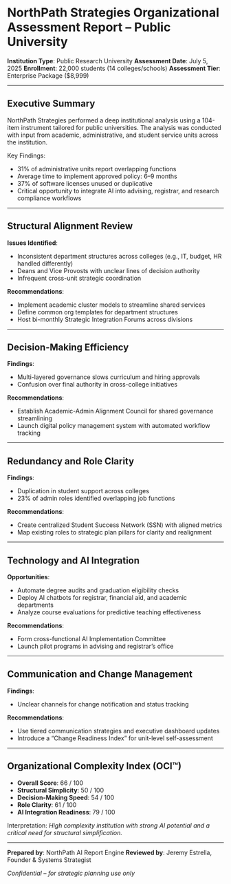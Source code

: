 # NorthPath Strategies Organizational Assessment Report – Public University

**Institution Type**: Public Research University
**Assessment Date**: July 5, 2025
**Enrollment**: 22,000 students (14 colleges/schools)
**Assessment Tier**: Enterprise Package (\$8,999)

---

## Executive Summary

NorthPath Strategies performed a deep institutional analysis using a 104-item instrument tailored for public universities. The analysis was conducted with input from academic, administrative, and student service units across the institution.

Key Findings:

* 31% of administrative units report overlapping functions
* Average time to implement approved policy: 6–9 months
* 37% of software licenses unused or duplicative
* Critical opportunity to integrate AI into advising, registrar, and research compliance workflows

---

## Structural Alignment Review

**Issues Identified**:

* Inconsistent department structures across colleges (e.g., IT, budget, HR handled differently)
* Deans and Vice Provosts with unclear lines of decision authority
* Infrequent cross-unit strategic coordination

**Recommendations**:

* Implement academic cluster models to streamline shared services
* Define common org templates for department structures
* Host bi-monthly Strategic Integration Forums across divisions

---

## Decision-Making Efficiency

**Findings**:

* Multi-layered governance slows curriculum and hiring approvals
* Confusion over final authority in cross-college initiatives

**Recommendations**:

* Establish Academic-Admin Alignment Council for shared governance streamlining
* Launch digital policy management system with automated workflow tracking

---

## Redundancy and Role Clarity

**Findings**:

* Duplication in student support across colleges
* 23% of admin roles identified overlapping job functions

**Recommendations**:

* Create centralized Student Success Network (SSN) with aligned metrics
* Map existing roles to strategic plan pillars for clarity and realignment

---

## Technology and AI Integration

**Opportunities**:

* Automate degree audits and graduation eligibility checks
* Deploy AI chatbots for registrar, financial aid, and academic departments
* Analyze course evaluations for predictive teaching effectiveness

**Recommendations**:

* Form cross-functional AI Implementation Committee
* Launch pilot programs in advising and registrar’s office

---

## Communication and Change Management

**Findings**:

* Unclear channels for change notification and status tracking

**Recommendations**:

* Use tiered communication strategies and executive dashboard updates
* Introduce a “Change Readiness Index” for unit-level self-assessment

---

## Organizational Complexity Index (OCI™)

* **Overall Score**: 66 / 100
* **Structural Simplicity**: 50 / 100
* **Decision-Making Speed**: 54 / 100
* **Role Clarity**: 61 / 100
* **AI Integration Readiness**: 79 / 100

Interpretation: *High complexity institution with strong AI potential and a critical need for structural simplification.*

---

**Prepared by**: NorthPath AI Report Engine
**Reviewed by**: Jeremy Estrella, Founder & Systems Strategist

*Confidential – for strategic planning use only*
